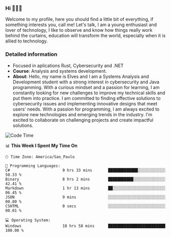 


### Hi 🙋🏽‍♂️

Welcome to my profile, here you should find a little bit of everything, if something interests you, call me! Let's talk,
I am a young enthusiast and lover of technology, I like to observe and know how things really work behind the curtains, 
education will transform the world, especially when it is allied to technology.

### Detailed information
* Focused in aplications Rust, Cybersecurity and .NET
* **Course**: Analysis and systems development.
* **About**: Hello, my name is Elves and I am a Systems Analysis and Development student with a strong interest in cybersecurity and Java programming. With a curious mindset and a passion for learning, I am constantly looking for new challenges to improve my technical skills and put them into practice. I am committed to finding effective solutions to cybersecurity issues and implementing innovative designs that meet users' needs. With a passion for programming, I am always excited to explore new technologies and emerging trends in the industry. I'm excited to collaborate on challenging projects and create impactful solutions.

<!--START_SECTION:waka-->
![Code Time](http://img.shields.io/badge/Code%20Time-208%20hrs%2011%20mins-blue)

📊 **This Week I Spent My Time On** 

```text
🕑︎ Time Zone: America/Sao_Paulo

💬 Programming Languages: 
C#                       9 hrs 33 mins       █████████████░░░░░░░░░░░░   50.33 % 
Binary                   8 hrs 2 mins        ███████████░░░░░░░░░░░░░░   42.41 % 
Markdown                 1 hr 13 mins        ██░░░░░░░░░░░░░░░░░░░░░░░   06.45 % 
JSON                     9 mins              ░░░░░░░░░░░░░░░░░░░░░░░░░   00.80 % 
CSHTML                   0 secs              ░░░░░░░░░░░░░░░░░░░░░░░░░   00.01 % 

💻 Operating System: 
Windows                  18 hrs 58 mins      █████████████████████████   100.00 % 
```


<!--END_SECTION:waka-->


